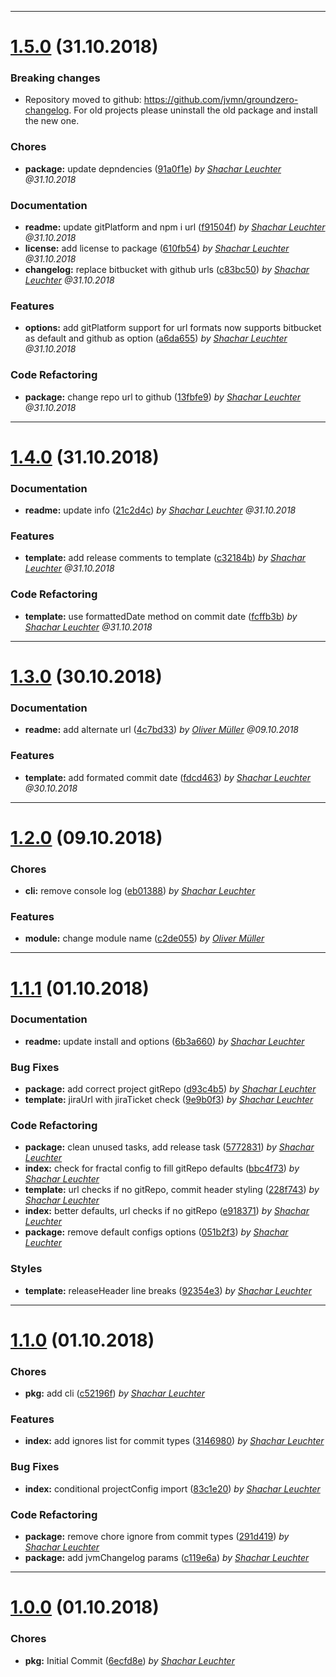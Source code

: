 
 *** 

# [1.5.0](https://github.com/jvmn/groundzero-changelog/compare/1.4.0...1.5.0) (31.10.2018)

 ### Breaking changes
 * Repository moved to github: https://github.com/jvmn/groundzero-changelog. For old projects please uninstall the old package and install the new one.

 ### Chores

* **package:**  update depndencies ([91a0f1e](https://github.com/jvmn/groundzero-changelog/commit/91a0f1e)) _by [Shachar Leuchter](shachar.leuchter@jvm.de) @31.10.2018_
 ### Documentation

* **readme:**  update gitPlatform and npm i url ([f91504f](https://github.com/jvmn/groundzero-changelog/commit/f91504f)) _by [Shachar Leuchter](shachar.leuchter@jvm.de) @31.10.2018_
* **license:**  add license to package ([610fb54](https://github.com/jvmn/groundzero-changelog/commit/610fb54)) _by [Shachar Leuchter](shachar.leuchter@jvm.de) @31.10.2018_
* **changelog:**  replace bitbucket with github urls ([c83bc50](https://github.com/jvmn/groundzero-changelog/commit/c83bc50)) _by [Shachar Leuchter](shachar.leuchter@jvm.de) @31.10.2018_
 ### Features

* **options:**  add gitPlatform support for url formats now supports bitbucket as default and github as option ([a6da655](https://github.com/jvmn/groundzero-changelog/commit/a6da655)) _by [Shachar Leuchter](shachar.leuchter@jvm.de) @31.10.2018_
 ### Code Refactoring

* **package:**  change repo url to github ([13fbfe9](https://github.com/jvmn/groundzero-changelog/commit/13fbfe9)) _by [Shachar Leuchter](shachar.leuchter@jvm.de) @31.10.2018_

 *** 

# [1.4.0](https://github.com/jvmn/groundzero-changelog/compare/1.3.0...1.4.0) (31.10.2018)

 ### Documentation

* **readme:**  update info ([21c2d4c](https://github.com/jvmn/groundzero-changelog/commit/21c2d4c)) _by [Shachar Leuchter](shachar.leuchter@jvm.de) @31.10.2018_
 ### Features

* **template:**  add release comments to template ([c32184b](https://github.com/jvmn/groundzero-changelog/commit/c32184b)) _by [Shachar Leuchter](shachar.leuchter@jvm.de) @31.10.2018_
 ### Code Refactoring

* **template:**  use formattedDate method on commit date ([fcffb3b](https://github.com/jvmn/groundzero-changelog/commit/fcffb3b)) _by [Shachar Leuchter](shachar.leuchter@jvm.de) @31.10.2018_

 *** 

# [1.3.0](https://github.com/jvmn/groundzero-changelog/compare/1.2.0...1.3.0) (30.10.2018)
### Documentation

* **readme:**  add alternate url ([4c7bd33](https://github.com/jvmn/groundzero-changelog/commit/4c7bd33)) _by [Oliver Müller](oliver.mueller@jvm.de) @09.10.2018_
### Features

* **template:**  add formated commit date ([fdcd463](https://github.com/jvmn/groundzero-changelog/commit/fdcd463)) _by [Shachar Leuchter](shachar.leuchter@jvm.de) @30.10.2018_

 *** 

# [1.2.0](https://github.com/jvmn/groundzero-changelog/compare/1.1.1...1.2.0) (09.10.2018)
### Chores

* **cli:**  remove console log ([eb01388](https://github.com/jvmn/groundzero-changelog/commit/eb01388)) _by [Shachar Leuchter](shachar.leuchter@jvm.de)_
### Features

* **module:**  change module name ([c2de055](https://github.com/jvmn/groundzero-changelog/commit/c2de055)) _by [Oliver Müller](oliver.mueller@jvm.de)_

 *** 

# [1.1.1](https://github.com/jvmn/groundzero-changelog/compare/1.1.0...1.1.1) (01.10.2018)
### Documentation

* **readme:**  update install and options ([6b3a660](https://github.com/jvmn/groundzero-changelog/commit/6b3a660)) _by [Shachar Leuchter](shachar.leuchter@jvm.de)_
### Bug Fixes

* **package:**  add correct project gitRepo ([d93c4b5](https://github.com/jvmn/groundzero-changelog/commit/d93c4b5)) _by [Shachar Leuchter](shachar.leuchter@jvm.de)_
* **template:**  jiraUrl with jiraTicket check ([9e9b0f3](https://github.com/jvmn/groundzero-changelog/commit/9e9b0f3)) _by [Shachar Leuchter](shachar.leuchter@jvm.de)_
### Code Refactoring

* **package:**  clean unused tasks, add release task ([5772831](https://github.com/jvmn/groundzero-changelog/commit/5772831)) _by [Shachar Leuchter](shachar.leuchter@jvm.de)_
* **index:**  check for fractal config to fill gitRepo defaults ([bbc4f73](https://github.com/jvmn/groundzero-changelog/commit/bbc4f73)) _by [Shachar Leuchter](shachar.leuchter@jvm.de)_
* **template:**  url checks if no gitRepo, commit header styling ([228f743](https://github.com/jvmn/groundzero-changelog/commit/228f743)) _by [Shachar Leuchter](shachar.leuchter@jvm.de)_
* **index:**  better defaults, url checks if no gitRepo ([e918371](https://github.com/jvmn/groundzero-changelog/commit/e918371)) _by [Shachar Leuchter](shachar.leuchter@jvm.de)_
* **package:**  remove default configs options ([051b2f3](https://github.com/jvmn/groundzero-changelog/commit/051b2f3)) _by [Shachar Leuchter](shachar.leuchter@jvm.de)_
### Styles

* **template:**  releaseHeader line breaks ([92354e3](https://github.com/jvmn/groundzero-changelog/commit/92354e3)) _by [Shachar Leuchter](shachar.leuchter@jvm.de)_

 *** 

# [1.1.0](https://github.com/jvmn/groundzero-changelog/compare/1.0.0...1.1.0) (01.10.2018)
### Chores

* **pkg:**  add cli ([c52196f](https://github.com/jvmn/groundzero-changelog/commit/c52196f)) _by [Shachar Leuchter](shachar.leuchter@jvm.de)_

### Features

* **index:**  add ignores list for commit types ([3146980](https://github.com/jvmn/groundzero-changelog/commit/3146980)) _by [Shachar Leuchter](shachar.leuchter@jvm.de)_
### Bug Fixes

* **index:**  conditional projectConfig import ([83c1e20](https://github.com/jvmn/groundzero-changelog/commit/83c1e20)) _by [Shachar Leuchter](shachar.leuchter@jvm.de)_
### Code Refactoring

* **package:**  remove chore ignore from commit types ([291d419](https://github.com/jvmn/groundzero-changelog/commit/291d419)) _by [Shachar Leuchter](shachar.leuchter@jvm.de)_
* **package:**  add jvmChangelog params ([c119e6a](https://github.com/jvmn/groundzero-changelog/commit/c119e6a)) _by [Shachar Leuchter](shachar.leuchter@jvm.de)_

***

# [1.0.0](https://github.com/jvmn/groundzero-changelog/commits/1.0.0) (01.10.2018)

### Chores

* **pkg:**  Initial Commit ([6ecfd8e](https://github.com/jvmn/groundzero-changelog/commit/6ecfd8e)) _by [Shachar Leuchter](shachar.leuchter@jvm.de)_
